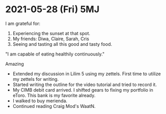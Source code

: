 # 2021-05-28 (Fri) 5MJ

I am grateful for:

1. Experiencing the sunset at that spot.
2. My friends: Diwa, Claire, Sarah, Cris
3. Seeing and tasting all this good and tasty food.

"I am capable of eating healthily continuously."

Amazing

- Extended my discussion in Lilim 5 using my zettels. First time to utilize my zettels for writing.
- Started writing the outline for the video tutorial and tried to record it.
- My CIMB debit card arrived. I shifted gears to fixing my portfolio in eToro. This bank is my favorite already.
- I walked to buy merienda.
- Continued reading Craig Mod's WaatN.


